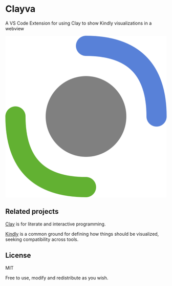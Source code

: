 # Clayva

A VS Code Extension for using Clay to show Kindly visualizations in a webview

![Clay logo](Clay.svg)

## Related projects

[Clay](https://github.com/scicloj/clay) is for literate and interactive programming.

[Kindly](https://scicloj.github.io/kindly-noted/kindly) is a common ground for defining how things should be visualized, seeking compatibility across tools.

## License

MIT

Free to use, modify and redistribute as you wish.
